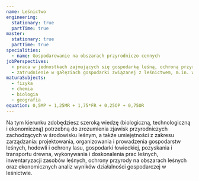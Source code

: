 ```yaml
---
name: Leśnictwo
engineering:
  stationary: true
  partTime: true
master:
  stationary: true 
  partTime: true
specialities:
  - name: Gospodarowanie na obszarach przyrodniczo cennych
jobPerspectives:
  - praca w jednostkach zajmujących się gospodarką leśną, ochroną przyrody i środowiska:w Lasach Państwowych, biurach urządzania lasu i geodezji leśnej, administracji parków narodowych i krajobrazowych
  - zatrudnienie w gałęziach gospodarki związanej z leśnictwem, m.in. w zakładach usług stosowanych w gospodarce leśnej, leśnych zakładach naukowo-badawczych oraz jednostkach administracji publicznej
maturaSubjects:
  - fizyka
  - chemia
  - biologia
  - geografia
equation: 0,5MP + 1,25MR + 1,75*FR + 0,25OP + 0,75OR
---
```


Na tym kierunku zdobędziesz szeroką wiedzę (biologiczną, technologiczną i ekonomiczną) potrzebną do zrozumienia zjawisk przyrodniczych zachodzących w środowisku leśnym, a także umiejętności z zakresu zarządzania: projektowania, organizowania i prowadzenia gospodarstw leśnych, hodowli i ochrony lasu, gospodarki łowieckiej, pozyskania i transportu drewna, wykonywania i doskonalenia prac leśnych, inwentaryzacji zasobów leśnych, ochrony przyrody na obszarach leśnych oraz ekonomicznych analiz wyników działalności gospodarczej w leśnictwie.
